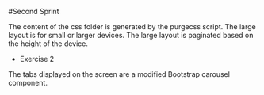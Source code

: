 #Second Sprint

The content of the css folder is generated by the purgecss script.
The large layout is for small or larger devices.
The large layout is paginated based on the height of the device.

* Exercise 2

The tabs displayed on the screen are a modified Bootstrap carousel component.
